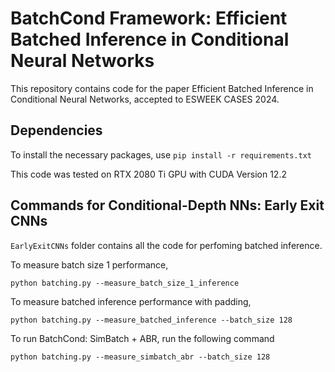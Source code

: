 # BatchCond Framework: Efficient Batched Inference in Conditional Neural Networks
This repository contains code for the paper Efficient Batched Inference in Conditional Neural Networks, accepted to ESWEEK CASES 2024.

## Dependencies
To install the necessary packages, use `pip install -r requirements.txt `

This code was tested on RTX 2080 Ti GPU with CUDA Version 12.2

## Commands for Conditional-Depth NNs: Early Exit CNNs
`EarlyExitCNNs` folder contains all the code for perfoming batched inference. 

To measure batch size 1 performance,
```
python batching.py --measure_batch_size_1_inference
```
To measure batched inference performance with padding,
```
python batching.py --measure_batched_inference --batch_size 128
```
To run BatchCond: SimBatch + ABR, run the following command
```
python batching.py --measure_simbatch_abr --batch_size 128
```